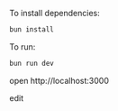 To install dependencies:
```sh
bun install
```

To run:
```sh
bun run dev
```

open http://localhost:3000

edit
